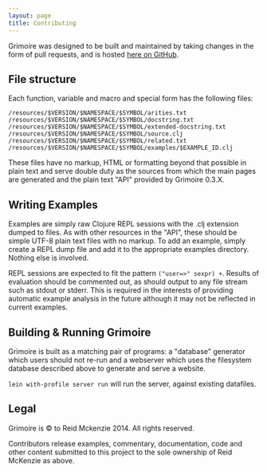 ```yaml
---
layout: page
title: Contributing
---
```


Grimoire was designed to be built and maintained by taking changes in
the form of pull requests, and is hosted
[here on GitHub](https://github.com/arrdem/grimoire).

## File structure

Each function, variable and macro and special form has the following files:

```
/resources/$VERSION/$NAMESPACE/$SYMBOL/arities.txt
/resources/$VERSION/$NAMESPACE/$SYMBOL/docstring.txt
/resources/$VERSION/$NAMESPACE/$SYMBOL/extended-docstring.txt
/resources/$VERSION/$NAMESPACE/$SYMBOL/source.clj
/resources/$VERSION/$NAMESPACE/$SYMBOL/related.txt
/resources/$VERSION/$NAMESPACE/$SYMBOL/examples/$EXAMPLE_ID.clj
```

These files have no markup, HTML or formatting beyond that possible in
plain text and serve double duty as the sources from which the main
pages are generated and the plain text "API" provided by Grimoire 0.3.X.

## Writing Examples

Examples are simply raw Clojure REPL sessions with the .clj extension
dumped to files. As with other resources in the "API", these should be
simple UTF-8 plain text files with no markup. To add an example,
simply create a REPL dump file and add it to the appropriate examples
directory. Nothing else is involved.

REPL sessions are expected to fit the pattern `("user=>" sexpr) +`.
Results of evaluation should be commented out, as should output to any
file stream such as stdout or stderr. This is required in the
interests of providing automatic example analysis in the future
although it may not be reflected in current examples.

## Building & Running Grimoire

Grimoire is built as a matching pair of programs: a "database"
generator which users should not re-run and a webserver which uses the
filesystem database described above to generate and serve a website.

`lein with-profile server run` will run the server, against existing
datafiles.


## Legal

Grimoire is &copy; to Reid Mckenzie 2014. All rights reserved.

Contributors release examples, commentary, documentation, code and
other content submitted to this project to the sole ownership of Reid
McKenzie as above.
